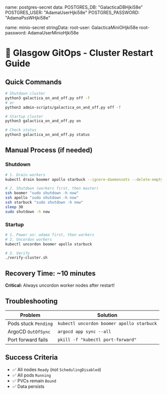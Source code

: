 name: postgres-secret
data:
  POSTGRES_DB: "GalacticaDBHjki58e"
  POSTGRES_USER: "AdamaUserHjki58e"
  POSTGRES_PASSWORD: "AdamaPssWHjki58e"
  
name: minio-secret
stringData:
  root-user: GalacticaMiniOHjki58e
  root-password: AdamaUserMinioHjki58e
# 🔄 Glasgow GitOps - Cluster Restart Guide

## Quick Commands

```bash
# Shutdown cluster
python3 galactica_on_and_off.py off -f
# or
python3 admin-scripts/galactica_on_and_off.py off -f

# Startup cluster  
python3 galactica_on_and_off.py on

# Check status
python3 galactica_on_and_off.py status
```

## Manual Process (if needed)

### Shutdown
```bash
# 1. Drain workers
kubectl drain boomer apollo starbuck --ignore-daemonsets --delete-emptydir-data

# 2. Shutdown (workers first, then master)
ssh boomer "sudo shutdown -h now"
ssh apollo "sudo shutdown -h now" 
ssh starbuck "sudo shutdown -h now"
sleep 30
sudo shutdown -h now
```

### Startup
```bash
# 1. Power on: adama first, then workers
# 2. Uncordon workers
kubectl uncordon boomer apollo starbuck

# 3. Verify
./verify-cluster.sh
```

## Recovery Time: ~10 minutes

**Critical:** Always uncordon worker nodes after restart!

## Troubleshooting

| Problem | Solution |
|---------|----------|
| Pods stuck `Pending` | `kubectl uncordon boomer apollo starbuck` |
| ArgoCD `OutOfSync` | `argocd app sync --all` |
| Port forward fails | `pkill -f "kubectl port-forward"` |

## Success Criteria
- ✅ All nodes `Ready` (not `SchedulingDisabled`)
- ✅ All pods `Running`
- ✅ PVCs remain `Bound`
- ✅ Data persists